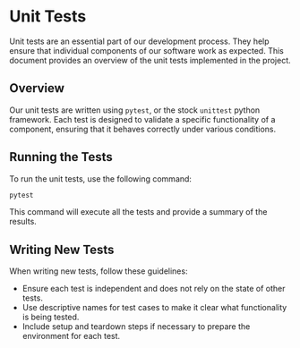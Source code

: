 # Unit Tests

Unit tests are an essential part of our development process. They help ensure that individual components of our software work as expected. This document provides an overview of the unit tests implemented in the project.

## Overview

Our unit tests are written using `pytest`, or the stock `unittest` python framework. Each test is designed to validate a specific functionality of a component, ensuring that it behaves correctly under various conditions.

## Running the Tests

To run the unit tests, use the following command:

```bash
pytest
```

This command will execute all the tests and provide a summary of the results.

## Writing New Tests

When writing new tests, follow these guidelines:

- Ensure each test is independent and does not rely on the state of other tests.
- Use descriptive names for test cases to make it clear what functionality is being tested.
- Include setup and teardown steps if necessary to prepare the environment for each test.
